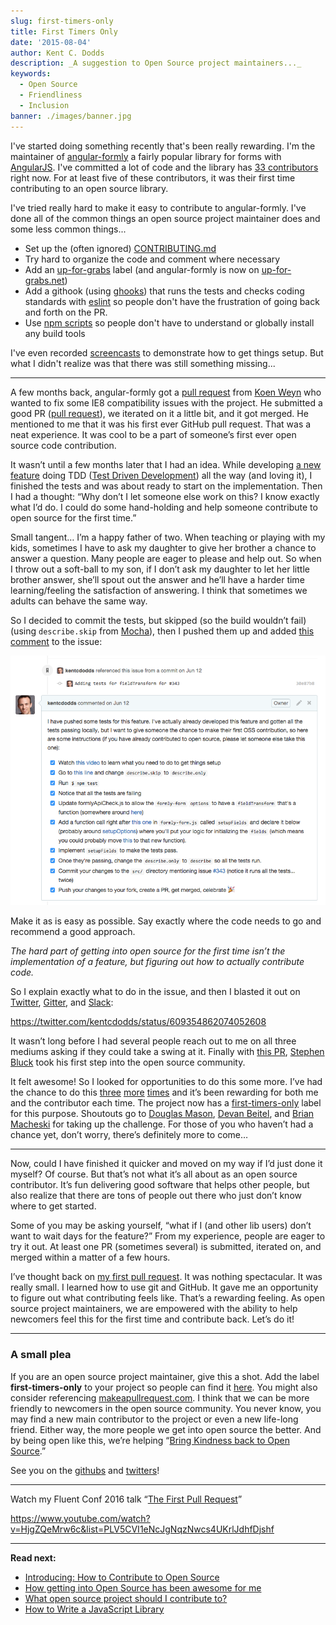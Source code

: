 ```yaml
---
slug: first-timers-only
title: First Timers Only
date: '2015-08-04'
author: Kent C. Dodds
description: _A suggestion to Open Source project maintainers..._
keywords:
  - Open Source
  - Friendliness
  - Inclusion
banner: ./images/banner.jpg
---
```


I've started doing something recently that's been really rewarding. I'm the
maintainer of [angular-formly](https://github.com/formly-js/angular-formly) a
fairly popular library for forms with [AngularJS](https://angularjs.org/). I've
committed a lot of code and the library has
[33 contributors](https://github.com/formly-js/angular-formly/graphs/contributors)
right now. For at least five of these contributors, it was their first time
contributing to an open source library.

I've tried really hard to make it easy to contribute to angular-formly. I've
done all of the common things an open source project maintainer does and some
less common things...

- Set up the (often ignored)
  [CONTRIBUTING.md](https://github.com/formly-js/angular-formly/blob/master/CONTRIBUTING.md)
- Try hard to organize the code and comment where necessary
- Add an
  [up-for-grabs](https://github.com/formly-js/angular-formly/issues?utf8=%E2%9C%93&q=label%3Aup-for-grabs+)
  label (and angular-formly is now on
  [up-for-grabs.net](http://up-for-grabs.net/#/))
- Add a githook (using [ghooks](http://npm.im/ghooks)) that runs the tests and
  checks coding standards with [eslint](http://eslint.org/) so people don't have
  the frustration of going back and forth on the PR.
- Use [npm scripts](https://docs.npmjs.com/misc/scripts) so people don't have to
  understand or globally install any build tools

I've even recorded
[screencasts](https://www.youtube.com/watch?v=QOchwBm9W-g&index=5&list=PLV5CVI1eNcJi7lVVIuNyRhEuck1Z007BH)
to demonstrate how to get things setup. But what I didn't realize was that there
was still something missing...

---

A few months back, angular-formly got a
[pull request](https://github.com/formly-js/angular-formly/pull/211) from
[Koen Weyn](https://github.com/koenweyn) who wanted to fix some IE8
compatibility issues with the project. He submitted a good PR
([pull request](https://help.github.com/articles/using-pull-requests/)), we
iterated on it a little bit, and it got merged. He mentioned to me that it was
his first ever GitHub pull request. That was a neat experience. It was cool to
be a part of someone’s first ever open source code contribution.

It wasn’t until a few months later that I had an idea. While developing
[a new feature](https://github.com/formly-js/angular-formly/issues/343) doing
TDD
([Test Driven Development](https://wikipedia.org/wiki/Test-driven_development))
all the way (and loving it), I finished the tests and was about ready to start
on the implementation. Then I had a thought: “Why don’t I let someone else work
on this? I know exactly what I’d do. I could do some hand-holding and help
someone contribute to open source for the first time.”

Small tangent… I’m a happy father of two. When teaching or playing with my kids,
sometimes I have to ask my daughter to give her brother a chance to answer a
question. Many people are eager to please and help out. So when I throw out a
soft-ball to my son, if I don’t ask my daughter to let her little brother
answer, she’ll spout out the answer and he’ll have a harder time
learning/feeling the satisfaction of answering. I think that sometimes we adults
can behave the same way.

So I decided to commit the tests, but skipped (so the build wouldn’t fail)
(using `describe.skip` from [Mocha](http://mochajs.org/)), then I pushed them up
and added
[this comment](https://github.com/formly-js/angular-formly/issues/343#issuecomment-111495740)
to the issue:

![screenshot of the issue comment](./images/0.png)

Make it as is easy as possible. Say exactly where the code needs to go and
recommend a good approach.

_The hard part of getting into open source for the first time isn’t the
implementation of a feature, but figuring out how to actually contribute code._

So I explain exactly what to do in the issue, and then I blasted it out on
[Twitter](https://twitter.com/kentcdodds/status/609354862074052608),
[Gitter](https://gitter.im/formly-js/angular-formly), and
[Slack](http://angularbuddies.com/):

https://twitter.com/kentcdodds/status/609354862074052608

It wasn’t long before I had several people reach out to me on all three mediums
asking if they could take a swing at it. Finally with
[this PR](https://github.com/formly-js/angular-formly/pull/351),
[Stephen Bluck](https://github.com/stevebluck) took his first step into the open
source community.

It felt awesome! So I looked for opportunities to do this some more. I’ve had
the chance to do this
[three](https://github.com/formly-js/angular-formly/issues/358#issuecomment-115251096)
[more](https://github.com/formly-js/angular-formly/issues/398#issuecomment-125195897)
[times](https://github.com/formly-js/angular-formly/issues/410#issuecomment-127227984)
and it’s been rewarding for both me and the contributor each time. The project
now has a
[first-timers-only](https://github.com/formly-js/angular-formly/issues?utf8=%E2%9C%93&q=label%3Afirst-timers-only+)
label for this purpose. Shoutouts go to
[Douglas Mason](https://github.com/douglas-mason),
[Devan Beitel](https://github.com/DevanB), and
[Brian Macheski](https://github.com/bmacheski) for taking up the challenge. For
those of you who haven’t had a chance yet, don’t worry, there’s definitely more
to come…

---

Now, could I have finished it quicker and moved on my way if I’d just done it
myself? Of course. But that’s not what it’s all about as an open source
contributor. It’s fun delivering good software that helps other people, but also
realize that there are tons of people out there who just don’t know where to get
started.

Some of you may be asking yourself, “what if I (and other lib users) don’t want
to wait days for the feature?” From my experience, people are eager to try it
out. At least one PR (sometimes several) is submitted, iterated on, and merged
within a matter of a few hours.

I’ve thought back on
[my first pull request](https://github.com/playframework/playframework/pull/616).
It was nothing spectacular. It was really small. I learned how to use git and
GitHub. It gave me an opportunity to figure out what contributing feels like.
That’s a rewarding feeling. As open source project maintainers, we are empowered
with the ability to help newcomers feel this for the first time and contribute
back. Let’s do it!

---

### A small plea

If you are an open source project maintainer, give this a shot. Add the label
**first-timers-only** to your project so people can find it
[here](https://github.com/search?utf8=%E2%9C%93&q=label%3Afirst-timers-only+is%3Aopen&type=Issues&ref=searchresults).
You might also consider referencing
[makeapullrequest.com](http://makeapullrequest.com). I think that we can be more
friendly to newcomers in the open source community. You never know, you may find
a new main contributor to the project or even a new life-long friend. Either
way, the more people we get into open source the better. And by being open like
this, we’re helping
“[Bring Kindness back to Open Source](http://www.hanselman.com/blog/BringKindnessBackToOpenSource.aspx).”

See you on the [githubs](https://github.com/kentcdodds) and
[twitters](https://twitter.com/kentcdodds)!

---

Watch my Fluent Conf 2016 talk
“[The First Pull Request](http://slides.com/kentcdodds/1st-pr)”

https://www.youtube.com/watch?v=HjgZQeMrw6c&list=PLV5CVI1eNcJgNqzNwcs4UKrlJdhfDjshf

---

**Read next:**

- [Introducing: How to Contribute to Open Source](/blog/introducing-how-to-contribute-to-open-source)
- [How getting into Open Source has been awesome for me](/blog/how-getting-into-open-source-has-been-awesome-for-me)
- [What open source project should I contribute to?](/blog/what-open-source-project-should-i-contribute-to)
- [How to Write a JavaScript Library](/blog/how-to-write-a-javascript-library)
